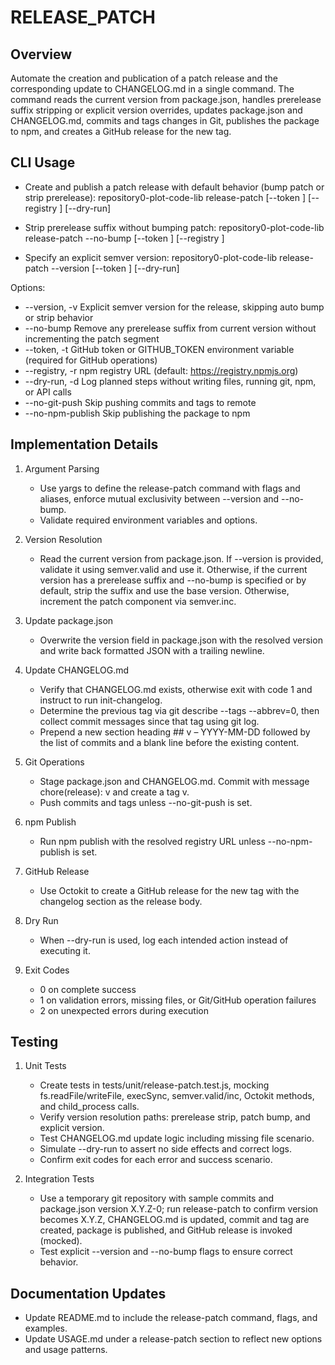 # RELEASE_PATCH

## Overview
Automate the creation and publication of a patch release and the corresponding update to CHANGELOG.md in a single command. The command reads the current version from package.json, handles prerelease suffix stripping or explicit version overrides, updates package.json and CHANGELOG.md, commits and tags changes in Git, publishes the package to npm, and creates a GitHub release for the new tag.

## CLI Usage

- Create and publish a patch release with default behavior (bump patch or strip prerelease):
  repository0-plot-code-lib release-patch [--token <token>] [--registry <url>] [--dry-run]

- Strip prerelease suffix without bumping patch:
  repository0-plot-code-lib release-patch --no-bump [--token <token>] [--registry <url>]

- Specify an explicit semver version:
  repository0-plot-code-lib release-patch --version <version> [--token <token>] [--dry-run]

Options:
- --version, -v   Explicit semver version for the release, skipping auto bump or strip behavior
- --no-bump       Remove any prerelease suffix from current version without incrementing the patch segment
- --token, -t     GitHub token or GITHUB_TOKEN environment variable (required for GitHub operations)
- --registry, -r  npm registry URL (default: https://registry.npmjs.org)
- --dry-run, -d   Log planned steps without writing files, running git, npm, or API calls
- --no-git-push   Skip pushing commits and tags to remote
- --no-npm-publish Skip publishing the package to npm

## Implementation Details

1. Argument Parsing
   - Use yargs to define the release-patch command with flags and aliases, enforce mutual exclusivity between --version and --no-bump.
   - Validate required environment variables and options.

2. Version Resolution
   - Read the current version from package.json. If --version is provided, validate it using semver.valid and use it. Otherwise, if the current version has a prerelease suffix and --no-bump is specified or by default, strip the suffix and use the base version. Otherwise, increment the patch component via semver.inc.

3. Update package.json
   - Overwrite the version field in package.json with the resolved version and write back formatted JSON with a trailing newline.

4. Update CHANGELOG.md
   - Verify that CHANGELOG.md exists, otherwise exit with code 1 and instruct to run init-changelog.
   - Determine the previous tag via git describe --tags --abbrev=0, then collect commit messages since that tag using git log.
   - Prepend a new section heading ## v<version> – YYYY-MM-DD followed by the list of commits and a blank line before the existing content.

5. Git Operations
   - Stage package.json and CHANGELOG.md. Commit with message chore(release): v<version> and create a tag v<version>.
   - Push commits and tags unless --no-git-push is set.

6. npm Publish
   - Run npm publish with the resolved registry URL unless --no-npm-publish is set.

7. GitHub Release
   - Use Octokit to create a GitHub release for the new tag with the changelog section as the release body.

8. Dry Run
   - When --dry-run is used, log each intended action instead of executing it.

9. Exit Codes
   - 0 on complete success
   - 1 on validation errors, missing files, or Git/GitHub operation failures
   - 2 on unexpected errors during execution

## Testing

1. Unit Tests
   - Create tests in tests/unit/release-patch.test.js, mocking fs.readFile/writeFile, execSync, semver.valid/inc, Octokit methods, and child_process calls.
   - Verify version resolution paths: prerelease strip, patch bump, and explicit version.
   - Test CHANGELOG.md update logic including missing file scenario.
   - Simulate --dry-run to assert no side effects and correct logs.
   - Confirm exit codes for each error and success scenario.

2. Integration Tests
   - Use a temporary git repository with sample commits and package.json version X.Y.Z-0; run release-patch to confirm version becomes X.Y.Z, CHANGELOG.md is updated, commit and tag are created, package is published, and GitHub release is invoked (mocked).
   - Test explicit --version and --no-bump flags to ensure correct behavior.

## Documentation Updates

- Update README.md to include the release-patch command, flags, and examples.
- Update USAGE.md under a release-patch section to reflect new options and usage patterns.
